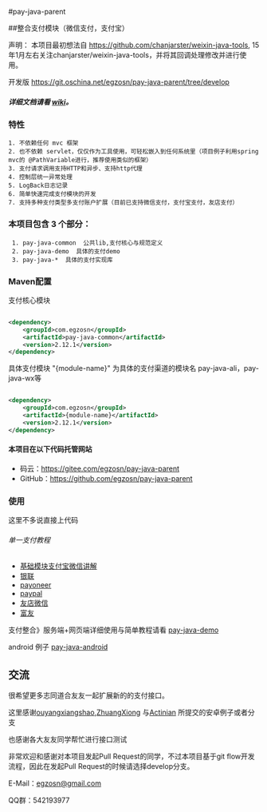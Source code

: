 
#pay-java-parent

##整合支付模块（微信支付，支付宝）

声明： 本项目最初想法自 https://github.com/chanjarster/weixin-java-tools, 15年1月左右关注chanjarster/weixin-java-tools，并将其回调处理修改并进行使用。

开发版 https://git.oschina.net/egzosn/pay-java-parent/tree/develop

##### 详细文档请看 [wiki](https://gitee.com/egzosn/pay-java-parent/wikis/Home)。

### 特性



    1. 不依赖任何 mvc 框架
    2. 也不依赖 servlet，仅仅作为工具使用，可轻松嵌入到任何系统里（项目例子利用spring mvc的 @PathVariable进行，推荐使用类似的框架）
    3. 支付请求调用支持HTTP和异步、支持http代理
    4. 控制层统一异常处理
    5. LogBack日志记录
    6. 简单快速完成支付模块的开发
    7. 支持多种支付类型多支付账户扩展（目前已支持微信支付，支付宝支付，友店支付）

### 本项目包含 3 个部分：

     1. pay-java-common  公共lib,支付核心与规范定义
     2. pay-java-demo  具体的支付demo
     3. pay-java-*  具体的支付实现库
### Maven配置
支付核心模块
```xml

<dependency>
    <groupId>com.egzosn</groupId>
    <artifactId>pay-java-common</artifactId>
    <version>2.12.1</version>
</dependency>

```

具体支付模块 "{module-name}" 为具体的支付渠道的模块名 pay-java-ali，pay-java-wx等

```xml

<dependency>
    <groupId>com.egzosn</groupId>
    <artifactId>{module-name}</artifactId>
    <version>2.12.1</version>
</dependency>

```
#### 本项目在以下代码托管网站
* 码云：https://gitee.com/egzosn/pay-java-parent
* GitHub：https://github.com/egzosn/pay-java-parent


### 使用
这里不多说直接上代码 


###### 单一支付教程 

 * [基础模块支付宝微信讲解](https://gitee.com/egzosn/pay-java-parent/wikis/Home)
 * [银联](pay-java-union?dir=1&filepath=pay-java-union)
 * [payoneer](pay-java-payoneer?dir=1&filepath=pay-java-payoneer)
 * [paypal](pay-java-paypal?dir=1&filepath=pay-java-paypal)
 * [友店微信](pay-java-wx-youdian?dir=1&filepath=pay-java-youdian)
 * [富友](pay-java-fuiou?dir=1&filepath=pay-java-fuiou)


支付整合》服务端+网页端详细使用与简单教程请看 [pay-java-demo](pay-java-demo?dir=1&filepath=pay-java-demo)

android 例子 [pay-java-android](https://gitee.com/egzosn/pay-java-android)



## 交流
很希望更多志同道合友友一起扩展新的的支付接口。

这里感谢[ouyangxiangshao](https://github.com/ouyangxiangshao),[ZhuangXiong](https://github.com/ZhuangXiong) 与[Actinian](http://git.oschina.net/Actinia517) 所提交的安卓例子或者分支

也感谢各大友友同学帮忙进行接口测试

非常欢迎和感谢对本项目发起Pull Request的同学，不过本项目基于git flow开发流程，因此在发起Pull Request的时候请选择develop分支。

E-Mail：egzosn@gmail.com

QQ群：542193977

